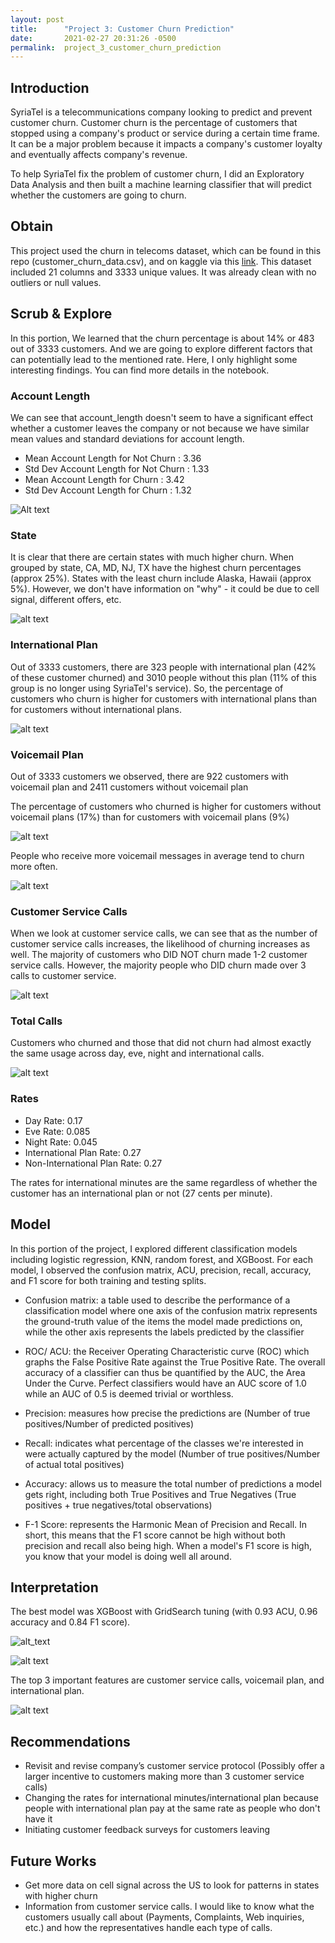 ```yaml
---
layout: post
title:      "Project 3: Customer Churn Prediction"
date:       2021-02-27 20:31:26 -0500
permalink:  project_3_customer_churn_prediction
---
```



## Introduction
SyriaTel is a telecommunications company looking to predict and prevent customer churn. Customer churn is the percentage of customers that stopped using a company's product or service during a certain time frame. It can be a major problem because it impacts a company's customer loyalty and eventually affects company's revenue. 

To help SyriaTel fix the problem of customer churn, I did an Exploratory Data Analysis and then built a machine learning classifier that will predict whether the customers are going to churn. 

## Obtain
This project used the churn in telecoms dataset, which can be found in this repo (customer_churn_data.csv), and on kaggle via this [link](https://www.kaggle.com/becksddf/churn-in-telecoms-dataset/code). This dataset included 21 columns and 3333 unique values. It was already clean with no outliers or null values.

## Scrub & Explore
In this portion, We learned that the churn percentage is about 14% or 483 out of 3333 customers. And we are going to explore different factors that can potentially lead to the mentioned rate. Here, I only highlight some interesting findings. You can find more details in the notebook.

### Account Length
We can see that account_length doesn't seem to have a significant effect whether a customer leaves the company or not because we have similar mean values and standard deviations for account length.

* Mean Account Length for Not Churn      : 3.36
* Std Dev Account Length for Not Churn : 1.33
* Mean Account Length for Churn              : 3.42
* Std Dev Account Length for Churn         : 1.32

![Alt text](https://raw.githubusercontent.com/helenpham0229/Flatiron-Project-3-Customer-Churn-Prediction/main/Images/account%20length.png)

### State
It is clear that there are certain states with much higher churn. When grouped by state, CA, MD, NJ, TX have the highest churn percentages (approx 25%). States with the least churn include Alaska, Hawaii (approx 5%). However, we don't have information on "why" - it could be due to cell signal, different offers, etc.

![alt text](https://raw.githubusercontent.com/helenpham0229/Flatiron-Project-3-Customer-Churn-Prediction/main/Images/state.png)

### International Plan
Out of 3333 customers, there are 323 people with international plan (42% of these customer churned) and 3010 people without this plan (11% of this group is no longer using SyriaTel's service). So, the percentage of customers who churn is higher for customers with international plans than for customers without international plans.

![alt text](https://raw.githubusercontent.com/helenpham0229/Flatiron-Project-3-Customer-Churn-Prediction/main/Images/international%20plan.png)

### Voicemail Plan
Out of 3333 customers we observed, there are 922 customers with voicemail plan and 2411 customers without voicemail plan

The percentage of customers who churned is higher for customers without voicemail plans (17%)  than for customers with voicemail plans (9%)

![alt text](https://raw.githubusercontent.com/helenpham0229/Flatiron-Project-3-Customer-Churn-Prediction/main/Images/voicemail%20plan.png)

People who receive more voicemail messages in average tend to churn more often.

![alt text](https://raw.githubusercontent.com/helenpham0229/Flatiron-Project-3-Customer-Churn-Prediction/main/Images/voicemail%20messages.png)

### Customer Service Calls
When we look at customer service calls, we can see that as the number of customer service calls increases, the likelihood of churning increases as well. The majority of customers who DID NOT churn made 1-2 customer service calls. However, the majority people who DID churn made over 3 calls to customer service. 

![alt text](https://raw.githubusercontent.com/helenpham0229/Flatiron-Project-3-Customer-Churn-Prediction/main/Images/customer%20calls.png)

### Total Calls
Customers who churned and those that did not churn had almost exactly the same usage across day, eve, night and international calls. 

![alt text](https://raw.githubusercontent.com/helenpham0229/Flatiron-Project-3-Customer-Churn-Prediction/main/Images/total%20calls.png)

### Rates
* Day Rate: 0.17
* Eve Rate: 0.085
* Night Rate: 0.045
* International Plan Rate: 0.27
* Non-International Plan Rate:  0.27

The rates for international minutes are the same regardless of whether the customer has an international plan or not (27 cents per minute). 

## Model
In this portion of the project, I explored different classification models including logistic regression, KNN, random forest, and XGBoost. For each model, I observed the confusion matrix, ACU, precision, recall, accuracy, and F1 score for both training and testing splits.
* Confusion matrix: a table used to describe the performance of a classification model where one axis of the confusion matrix represents the ground-truth value of the items the model made predictions on, while the other axis represents the labels predicted by the classifier

* ROC/ ACU: the Receiver Operating Characteristic curve (ROC) which graphs the False Positive Rate against the True Positive Rate. The overall accuracy of a classifier can thus be quantified by the AUC, the Area Under the Curve. Perfect classifiers would have an AUC score of 1.0 while an AUC of 0.5 is deemed trivial or worthless. 

* Precision: measures how precise the predictions are (Number of true positives/Number of predicted positives)
* Recall:  indicates what percentage of the classes we're interested in were actually captured by the model (Number of true positives/Number of actual total positives)

* Accuracy: allows us to measure the total number of predictions a model gets right, including both True Positives and True Negatives (True positives + true negatives/total observations)

* F-1 Score: represents the Harmonic Mean of Precision and Recall. In short, this means that the F1 score cannot be high without both precision and recall also being high. When a model's F1 score is high, you know that your model is doing well all around.

## Interpretation
The best model was XGBoost with GridSearch tuning (with 0.93 ACU, 0.96 accuracy and 0.84 F1 score). 

![alt_text](https://raw.githubusercontent.com/helenpham0229/Flatiron-Project-3-Customer-Churn-Prediction/main/Images/xgb%20gs%20confusion%20matrix.png)

![alt text](https://raw.githubusercontent.com/helenpham0229/Flatiron-Project-3-Customer-Churn-Prediction/main/Images/xgb%20gs%20auc.png)

The top 3 important features are customer service calls, voicemail plan, and international plan.

![alt text](https://raw.githubusercontent.com/helenpham0229/Flatiron-Project-3-Customer-Churn-Prediction/main/Images/feature%20importance.png)

## Recommendations
* Revisit and revise company’s customer service protocol (Possibly offer a larger incentive to customers making more than 3 customer service calls) 
* Changing the rates for international minutes/international plan because people with international plan pay at the same rate as people who don't have it
* Initiating customer feedback surveys for customers leaving



## Future Works


* Get more data on cell signal across the US to look for patterns in states with higher churn
* Information from customer service calls. I would like to know what the customers usually call about (Payments, Complaints, Web inquiries, etc.) and how the representatives handle each type of calls.
